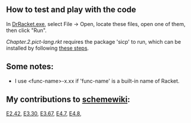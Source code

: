 How to test and play with the code
---
In [DrRacket.exe](https://racket-lang.org/), select File -> Open, locate these files, open one of them, then click "Run".

*Chapter.2.pict-lang.rkt* requires the package 'sicp' to run, which can be installed by following [these steps](https://docs.racket-lang.org/sicp-manual/index.html).

Some notes:
---
* I use \<func-name>-x.xx if 'func-name' is a built-in name of Racket.

My contributions to [schemewiki](http://community.schemewiki.org/?sicp-solutions):
---
[E2.42](http://community.schemewiki.org/?sicp-ex-2.42),
[E3.30](http://community.schemewiki.org/?sicp-ex-3.30),
[E3.67](http://community.schemewiki.org/?sicp-ex-3.67),
[E4.7](http://community.schemewiki.org/?sicp-ex-4.7),
[E4.8](http://community.schemewiki.org/?sicp-ex-4.8),